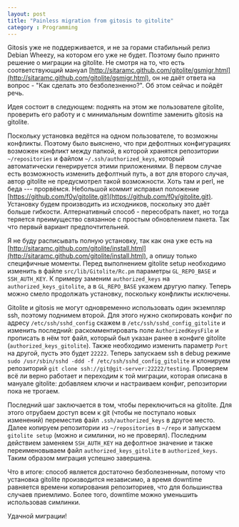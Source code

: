 ```yaml
---
layout: post
title: "Painless migration from gitosis to gitolite"
category : Programming
---
```


Gitosis уже не поддерживается, и не за горами стабильный релиз Debian Wheezy, на котором его уже не будет. Поэтому было принято решение о миграции на gitolite. Не смотря на то, что есть соответствующий мануал [http://sitaramc.github.com/gitolite/gsmigr.html](http://sitaramc.github.com/gitolite/gsmigr.html), он не даёт ответа на вопрос - "Как сделать это безболезненно?". Об этом сейчас и пойдёт речь.

Идея состоит в следующем: поднять на этом же пользователе gitolite, проверить его работу и с минимальным downtime заменить gitosis на gitolite. 

Поскольку установка ведётся на одном пользователе, то возможны конфликты. Поэтому было выяснено, что при дефолтных конфигурациях возможен конфликт между папкой, в которой хранятся репозитории `~/repositories` и файлом `~/.ssh/authorized_keys`, который автоматически генерируется этими приложениями. В первом случае есть возможность изменить дефолтный путь, а вот для второго случая, автор gitolite не предусмотрел такой возможности. Хоть там и perl, не беда --- прорвёмся. Небольшой коммит исправил положение [https://github.com/f0y/gitolite.git](https://github.com/f0y/gitolite.git). Установку будем производить из исходников, поскольку это даёт больше гибкости. Алтернативный способ - пересобрать пакет, но тогда теряется преимущество связанное с простым обновлением пакета. Так что первый вариант предпочтительней.

Я не буду расписывать полную установку, так как она уже есть на [http://sitaramc.github.com/gitolite/install.html](http://sitaramc.github.com/gitolite/install.html), а опишу только специфичные моменты. Перед выполнением gitolite setup необходимо изменить в файле `src/lib/Gitolite/Rc.pm` параметры `GL_REPO_BASE` и `SSH_AUTH_KEY`. К примеру заменим `authorized_keys` на `authorized_keys_gitolite`, а в `GL_REPO_BASE` укажем другую папку. Теперь можно смело продолжать установку, поскольку конфликты исключены.

Gitolite и gitosis не могут одновременно использовать один экземпляр ssh, поэтому поднимем второй. Для этого нужно скопировать конфиг по адресу `/etc/ssh/sshd_config` скажем в `/etc/ssh/sshd_config_gitolite` и изменить последний: раскомментировать поле `AuthorizedKeysFile` и прописать в нём тот файл, который был указан ранее в конфиге gitolite (`authorized_keys_gitolite`). Также необходимо изменить параметр `Port` на другой, пусть это будет `22222`. Теперь запускаем ssh в debug режиме `sudo /usr/sbin/sshd -ddd -f /etc/ssh/sshd_config_gitolite` и клонируем репозиторий `git clone ssh://git@git-server:22222/testing`. Проверяем всё ли верно работает и переходим к той миграции, которая описана в мануале gitolite: добавляем ключи и настраиваем конфиг, репозитории пока не трогаем.

Последний шаг заключается в том, чтобы переключиться на gitolite. Для этого отрубаем доступ всем к git (чтобы не поступало новых изменений) переместив файл `.ssh/authorized_keys` в другое место. Далее копируем репозитории из `~/repositories` в `~/repo` и запускаем `gitolite setup` (можно и симлинки, но не проверял). Последним действием заменяем `SSH_AUTH_KEY` на дефолтное значение и также переименовываем файл `authorized_keys_gitolite` в `authorized_keys`. Таким образом миграция успешно завершена. 

Что в итоге: способ является достаточно безболезненным, потому что установка gitolite производится независимо, а время downtime равняется времени копирования репозиториев, что для большинства случаев приемлимо. Более того, downtime можно уменьшить использовав симлинки.

Удачной миграции!

